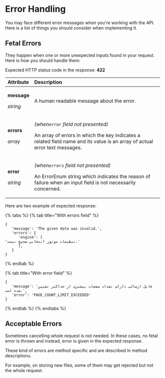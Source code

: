 # Error Handling

You may face different error messages when you're working with the API. Here is a list of things you should consider when implementing it.

## Fetal Errors

They happen when one or more unexpected inputs found in your request. Here is how you should handle them:

Expected HTTP status code in the response: **422**

<table>
  <thead>
    <tr>
      <th style="text-align:left">Attribute</th>
      <th style="text-align:left">Description</th>
    </tr>
  </thead>
  <tbody>
    <tr>
      <td style="text-align:left">
        <p><b>message</b>
        </p>
        <p><em>string</em>
        </p>
      </td>
      <td style="text-align:left">A human readable message about the error.</td>
    </tr>
    <tr>
      <td style="text-align:left">
        <p><b>errors</b>
        </p>
        <p><em>array</em>
        </p>
      </td>
      <td style="text-align:left">
        <p><em>(when<code>error</code> field not presented)</em>
        </p>
        <p>An array of errors in which the key indicates a related field name and
          its value is an array of actual error text messages.</p>
      </td>
    </tr>
    <tr>
      <td style="text-align:left">
        <p><b>error</b>
        </p>
        <p><em>string</em>
        </p>
      </td>
      <td style="text-align:left">
        <p><em>(when<code>errors</code> field not presented)</em>
        </p>
        <p>An ErrorEnum string which indicates the reason of failure when an input
          field is not necessarily concerned.</p>
      </td>
    </tr>
  </tbody>
</table>Here are two example of expected response:

{% tabs %}
{% tab title="With errors field" %}
```text
{
   'message': 'The given data was invalid.',
   'errors': {
      'engine': [
'تنظيمات موتور انتخابي صحيح نيست.'         
      ],
   }
}
```
{% endtab %}

{% tab title="With error field" %}
```text
{
   'message': 'فایل ارسالی دارای تعداد صفحات بیشتری از حداکثر تعیین شده است.',
   'error': 'PAGE_COUNT_LIMIT_EXCEEDED'
}
```
{% endtab %}
{% endtabs %}

## Acceptable Errors

Sometimes cancelling whole request is not needed. In these cases, no fetal error is thrown and instead, error is given in the expected response.

These kind of errors are method specific and are described in method descriptions.

For example, on storing new files, some of them may get rejected but not the whole request.

